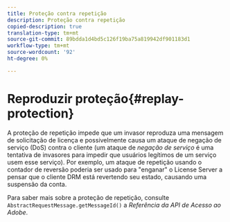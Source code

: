 ```yaml
---
title: Proteção contra repetição
description: Proteção contra repetição
copied-description: true
translation-type: tm+mt
source-git-commit: 89bdda1d4bd5c126f19ba75a819942df901183d1
workflow-type: tm+mt
source-wordcount: '92'
ht-degree: 0%

---
```



# Reproduzir proteção{#replay-protection}

A proteção de repetição impede que um invasor reproduza uma mensagem de solicitação de licença e possivelmente causa um ataque de negação de serviço (DoS) contra o cliente (um ataque de *negação de serviço* é uma tentativa de invasores para impedir que usuários legítimos de um serviço usem esse serviço). Por exemplo, um ataque de repetição usando o contador de reversão poderia ser usado para &quot;enganar&quot; o License Server a pensar que o cliente DRM está revertendo seu estado, causando uma suspensão da conta.

Para saber mais sobre a proteção de repetição, consulte `AbstractRequestMessage.getMessageId()` a *Referência da API de Acesso ao Adobe*.
